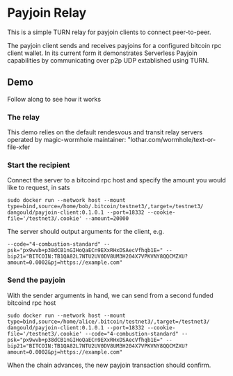 # Payjoin Relay

This is a simple TURN relay for payjoin clients to connect peer-to-peer.

The payjoin client sends and receives payjoins for a configured bitcoin rpc client wallet. In its current form it demonstrates Serverless Payjoin capabilities by communicating over p2p UDP extablished using TURN.

## Demo

Follow along to see how it works

### The relay

This demo relies on the default rendesvous and transit relay servers operated by magic-wormhole maintainer: "lothar.com/wormhole/text-or-file-xfer

### Start the recipient

Connect the server to a bitcoind rpc host and specify the amount you would like to request, in sats

```console
sudo docker run --network host --mount type=bind,source=/home/bob/.bitcoin/testnet3/,target=/testnet3/  dangould/payjoin-client:0.1.0.1 --port=18332 --cookie-file='/testnet3/.cookie' --amount=20000
```

The server should output arguments for the client, e.g.

```console
--code="4-combustion-standard" --psk="px9wvb+p38dCB1nGIHoQaECn9EXxRHxDSAecVfhqb1E=" --bip21="BITCOIN:TB1QA82L7NTU2UV0DV8UM3H204X7VPKVNY8QQCMZXU?amount=0.0002&pj=https://example.com"
```

### Send the payjoin

With the sender arguments in hand, we can send from a second funded bitcoind rpc host

```console
sudo docker run --network host --mount type=bind,source=/home/alice/.bitcoin/testnet3/,target=/testnet3/  dangould/payjoin-client:0.1.0.1 --port=18332 --cookie-file='/testnet3/.cookie' --code="4-combustion-standard" --psk="px9wvb+p38dCB1nGIHoQaECn9EXxRHxDSAecVfhqb1E=" --bip21="BITCOIN:TB1QA82L7NTU2UV0DV8UM3H204X7VPKVNY8QQCMZXU?amount=0.0002&pj=https://example.com"
```

When the chain advances, the new payjoin transaction should confirm.
